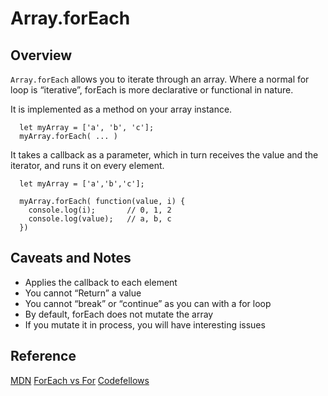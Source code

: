 # Array.forEach
## Overview
`Array.forEach` allows you to iterate through an array. Where a normal for loop is “iterative”, forEach is more declarative or functional in nature.

It is implemented as a method on your array instance.
```
  let myArray = ['a', 'b', 'c'];
  myArray.forEach( ... )
```
It takes a callback as a parameter, which in turn receives the value and the iterator, and runs it on every element.
```
  let myArray = ['a','b','c'];

  myArray.forEach( function(value, i) {
    console.log(i);       // 0, 1, 2
    console.log(value);   // a, b, c
  })
  ```
## Caveats and Notes
- Applies the callback to each element
- You cannot “Return” a value
- You cannot “break” or “continue” as you can with a for loop
- By default, forEach does not mutate the array
- If you mutate it in process, you will have interesting issues
## Reference
[MDN](https://developer.mozilla.org/en-US/docs/Web/JavaScript/Reference/Global_Objects/Array/forEach)
[ForEach vs For](https://codeburst.io/javascript-the-difference-between-foreach-and-for-in-992db038e4c2)
[Codefellows](https://codefellows.github.io/code-301-guide/curriculum/class-01/challenges/)